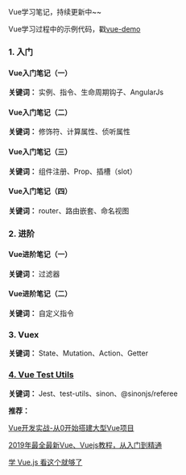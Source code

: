 Vue学习笔记，持续更新中~~

Vue学习过程中的示例代码，戳[vue-demo](https://github.com/snowLeopard93/vue-demo)

### 1. 入门

#### Vue入门笔记（一）

**关键词：** 实例、指令、生命周期钩子、AngularJs

#### Vue入门笔记（二）

**关键词：** 修饰符、计算属性、侦听属性

#### Vue入门笔记（三）

**关键词：** 组件注册、Prop、插槽（slot）

#### Vue入门笔记（四）

**关键词：** router、路由嵌套、命名视图

### 2. 进阶

#### Vue进阶笔记（一）

**关键词：** 过滤器

#### Vue进阶笔记（二）

**关键词：** 自定义指令

### 3. Vuex

**关键词：** State、Mutation、Action、Getter

### [4. Vue Test Utils](https://github.com/snowLeopard93/blog/blob/master/study/guide/Vue/Vue-Test-Utils.md)

**关键词：** Jest、test-utils、sinon、@sinonjs/referee

**推荐：**

[Vue开发实战-从0开始搭建大型Vue项目](https://time.geekbang.org/course/intro/100024601)

[2019年最全最新Vue、Vuejs教程，从入门到精通](https://www.bilibili.com/video/BV15741177Eh)

[学 Vue.js 看这个就够了](https://www.bilibili.com/video/BV11s411A7h6?p=1)
